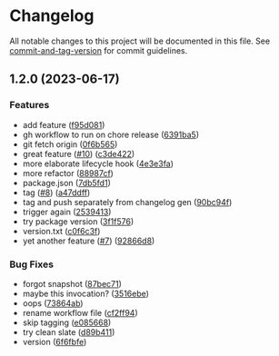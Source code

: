 # Changelog

All notable changes to this project will be documented in this file. See [commit-and-tag-version](https://github.com/absolute-version/commit-and-tag-version) for commit guidelines.

## 1.2.0 (2023-06-17)


### Features

* add feature ([f95d081](https://github.com/iku000888/actions-sandbox/commit/f95d0812dea5b64dc13216d1324779c744adb74f))
* gh workflow to run on chore release ([6391ba5](https://github.com/iku000888/actions-sandbox/commit/6391ba5b12d779b1fd4f5714368b3183d6e31ca5))
* git fetch origin ([0f6b565](https://github.com/iku000888/actions-sandbox/commit/0f6b5658116a2580b8ba0428e8f999184bee07ac))
* great feature ([#10](https://github.com/iku000888/actions-sandbox/issues/10)) ([c3de422](https://github.com/iku000888/actions-sandbox/commit/c3de42248b59b486f7b645a3ca4a97e8adfe3589))
* more elaborate lifecycle hook ([4e3e3fa](https://github.com/iku000888/actions-sandbox/commit/4e3e3faa08e0f1b6069acbe975af2474d5bb9fe7))
* more refactor ([88987cf](https://github.com/iku000888/actions-sandbox/commit/88987cf6b023bbd000af00f9105a3788a8e8b2ba))
* package.json ([7db5fd1](https://github.com/iku000888/actions-sandbox/commit/7db5fd180c0f1ae2a58dfb0f818372582656b2e3))
* tag ([#8](https://github.com/iku000888/actions-sandbox/issues/8)) ([a47ddff](https://github.com/iku000888/actions-sandbox/commit/a47ddff77c91dd851f3337e94fdf4c9340f2944a))
* tag and push separately from changelog gen ([90bc94f](https://github.com/iku000888/actions-sandbox/commit/90bc94fa145838de941080deddac4bb25b6a3c5f))
* trigger again ([2539413](https://github.com/iku000888/actions-sandbox/commit/2539413113f0ba434b8418639c012b12144d4f89))
* try package version ([3f1f576](https://github.com/iku000888/actions-sandbox/commit/3f1f57600dd5dad7c0fd40efa8f5088241cb64c0))
* version.txt ([c0f6c3f](https://github.com/iku000888/actions-sandbox/commit/c0f6c3f30ae15f6091b556d1bc96a8a93d602408))
* yet another feature ([#7](https://github.com/iku000888/actions-sandbox/issues/7)) ([92866d8](https://github.com/iku000888/actions-sandbox/commit/92866d8f9e3de8c790e9343b03c8c925c6787f1d))


### Bug Fixes

* forgot snapshot ([87bec71](https://github.com/iku000888/actions-sandbox/commit/87bec7141f7e51ebf7b4c3d11930a6c53e73dfb7))
* maybe this invocation? ([3516ebe](https://github.com/iku000888/actions-sandbox/commit/3516ebe03d42e28061cff2786f89b42527929713))
* oops ([73864ab](https://github.com/iku000888/actions-sandbox/commit/73864ab46c638b8d2841cac3dfb60fc5c5bfd11a))
* rename workflow file ([cf2ff94](https://github.com/iku000888/actions-sandbox/commit/cf2ff94d33577fc309c423516b60741a229dac71))
* skip tagging ([e085668](https://github.com/iku000888/actions-sandbox/commit/e08566882563aff6275f6b1db67f43aa601ae337))
* try clean slate ([d89b411](https://github.com/iku000888/actions-sandbox/commit/d89b411819f9f91f0577ce87fd1de097556a3026))
* version ([6f6fbfe](https://github.com/iku000888/actions-sandbox/commit/6f6fbfe2566169d01bd49527b6e9210664d7ebe4))
